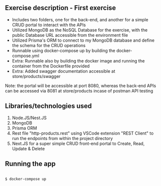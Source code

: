 ## Exercise description - First exercise

- Includes two folders, one for the back-end, and another for a simple CRUD portal to interact with the APIs
- Utilized MongoDB as the NoSQL Database for the exercise, with the public Database URL accessible from the environment file
- Utilized Prisma's ORM to connect to my MongoDB database and define the schema for the CRUD operations
- Runnable using docker-compose up by building the docker-compose.yml
- Extra: Runnable also by building the docker image and running the container from the Dockerfile provided
- Extra: Added swagger documentation accessible at store/products/swagger

Note: the portal will be accessible at port 8080, whereas the back-end APIs can be accessed via 8081 at store/products incase of postman API testing

## Libraries/technologies used

1. Node.JS/Nest.JS
2. MongoDB
3. Prisma ORM
4. Rest file "http-products.rest" using VSCode extension "REST Client" to run the endpoints from within the project directory
5. Next.JS for a super simple CRUD front-end portal to Create, Read, Update & Delete

## Running the app

```bash

$ docker-compose up
